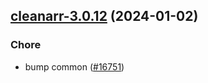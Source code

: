 

## [cleanarr-3.0.12](https://github.com/truecharts/charts/compare/cleanarr-3.0.11...cleanarr-3.0.12) (2024-01-02)

### Chore



- bump common ([#16751](https://github.com/truecharts/charts/issues/16751))